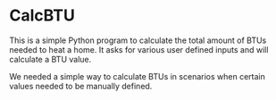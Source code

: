 # CalcBTU

This is a simple Python program to calculate the total amount of BTUs needed to heat a home.  It asks for various user defined inputs and will calculate a BTU value.

We needed a simple way to calculate BTUs in scenarios when certain values needed to be manually defined.   
